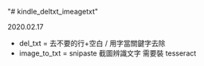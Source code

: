 "# kindle_deltxt_imeagetxt" 

2020.02.17 
+ del_txt = 去不要的行+空白 / 用字當關鍵字去除
+ image_to_txt = snipaste 截圖辨識文字 需要裝 tesseract

